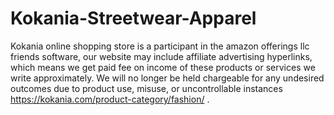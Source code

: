 # Kokania-Streetwear-Apparel
Kokania online shopping store is a participant in the amazon offerings llc friends software, our website may include affiliate advertising hyperlinks, which means we get paid fee on income of these products or services we write approximately. We will no longer be held chargeable for any undesired outcomes due to product use, misuse, or uncontrollable instances https://kokania.com/product-category/fashion/ .
